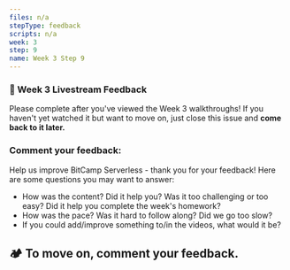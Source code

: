 ```yaml
---
files: n/a
stepType: feedback
scripts: n/a
week: 3
step: 9
name: Week 3 Step 9
---
```

### 📝 Week 3 Livestream Feedback

Please complete after you've viewed the Week 3 walkthroughs! If you haven't yet watched it but want to move on, just close this issue and **come back to it later.**

### Comment your feedback:

Help us improve BitCamp Serverless - thank you for your feedback! Here are some questions you may want to answer:
- How was the content? Did it help you? Was it too challenging or too easy? Did it help you complete the week's homework?
- How was the pace? Was it hard to follow along? Did we go too slow?
- If you could add/improve something to/in the videos, what would it be?

## **:camping: To move on, comment your feedback.**
